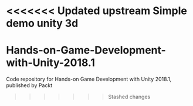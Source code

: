 <<<<<<< Updated upstream
Simple demo unity 3d 
=======
# Hands-on-Game-Development-with-Unity-2018.1
Code repository for Hands-on Game Development with Unity 2018.1, published by Packt

>>>>>>> Stashed changes
